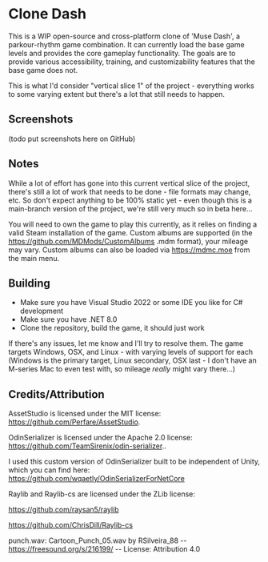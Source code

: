 # Clone Dash

This is a WIP open-source and cross-platform clone of 'Muse Dash', a parkour-rhythm game combination. It can currently load the base game levels and provides the core gameplay functionality. The goals are to provide various accessibility, training, and customizability features that the base game does not.

This is what I'd consider "vertical slice 1" of the project - everything works to some varying extent but there's a lot that still needs to happen.

## Screenshots

(todo put screenshots here on GitHub)

## Notes

While a lot of effort has gone into this current vertical slice of the project, there's still a lot of work that needs to be done - file formats may change, etc. So don't expect anything to be 100% static yet - even though this is a main-branch version of the project, we're still very much so in beta here...

You will need to own the game to play this currently, as it relies on finding a valid Steam installation of the game. Custom albums are supported (in the https://github.com/MDMods/CustomAlbums .mdm format), your mileage may vary. Custom albums can also be loaded via https://mdmc.moe from the main menu.

## Building
- Make sure you have Visual Studio 2022 or some IDE you like for C# development
- Make sure you have .NET 8.0
- Clone the repository, build the game, it should just work

If there's any issues, let me know and I'll try to resolve them. The game targets Windows, OSX, and Linux - with varying levels of support for each (Windows is the primary target, Linux secondary, OSX last - I don't have an M-series Mac to even test with, so mileage *really* might vary there...)

## Credits/Attribution

AssetStudio is licensed under the MIT license: https://github.com/Perfare/AssetStudio.

OdinSerializer is licensed under the Apache 2.0 license: https://github.com/TeamSirenix/odin-serializer..

I used this custom version of OdinSerializer built to be independent of Unity, which you can find here: https://github.com/wqaetly/OdinSerializerForNetCore

Raylib and Raylib-cs are licensed under the ZLib license: 

https://github.com/raysan5/raylib

https://github.com/ChrisDill/Raylib-cs

punch.wav: Cartoon_Punch_05.wav by RSilveira_88 -- https://freesound.org/s/216199/ -- License: Attribution 4.0